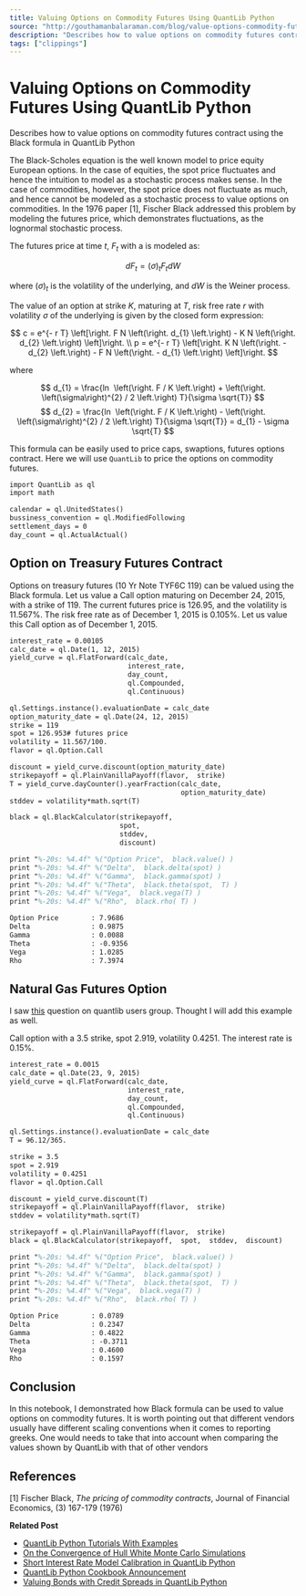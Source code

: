```yaml
---
title: Valuing Options on Commodity Futures Using QuantLib Python
source: "http://gouthamanbalaraman.com/blog/value-options-commodity-futures-black-formula-quantlib-python.html"
description: "Describes how to value options on commodity futures contract using the Black formula in QuantLib Python"
tags: ["clippings"]
---
```


# Valuing Options on Commodity Futures Using QuantLib Python
Describes how to value options on commodity futures contract using the Black formula in QuantLib Python

The Black-Scholes equation is the well known model to price equity European options. In the case of equities,  the spot price fluctuates and hence the intuition to model as a stochastic process makes sense. In the case of commodities,  however,  the spot price does not fluctuate as much,  and hence cannot be modeled as a stochastic process to value options on commodities. In the 1976 paper \[1\],  Fischer Black addressed this problem by modeling the futures price,  which demonstrates fluctuations,  as the lognormal stochastic process.

The futures price at time $t$,  $F_{t}$ with a is modeled as:

$$
d F_{t}  = \left(\sigma\right)_{t} F_{t} d W
$$

where $\left(\sigma\right)_{t}$ is the volatility of the underlying,  and $d W$ is the Weiner process.

The value of an option at strike $K$,  maturing at $T$,  risk free rate $r$ with volatility $\sigma$ of the underlying is given by the closed form expression:

$$
c  =  e^{- r T} \left[\right. F N \left(\right. d_{1} \left.\right) - K N \left(\right. d_{2} \left.\right) \left]\right. \\ p  =  e^{- r T} \left[\right. K N \left(\right. - d_{2} \left.\right) - F N \left(\right. - d_{1} \left.\right) \left]\right.
$$

where

$$
d_{1}  =  \frac{ln ⁡ \left(\right. F / K \left.\right) + \left(\right. \left(\sigma\right)^{2} / 2 \left.\right) T}{\sigma \sqrt{T}} $$$$ d_{2}  =  \frac{ln ⁡ \left(\right. F / K \left.\right) - \left(\right. \left(\sigma\right)^{2} / 2 \left.\right) T}{\sigma \sqrt{T}} = d_{1} - \sigma \sqrt{T}
$$

This formula can be easily used to price caps,  swaptions,  futures options contract. Here we will use `QuantLib` to price the options on commodity futures.

```latex
import QuantLib as ql
import math

calendar = ql.UnitedStates()
bussiness_convention = ql.ModifiedFollowing
settlement_days = 0
day_count = ql.ActualActual()
```

## Option on Treasury Futures Contract

Options on treasury futures (10 Yr Note TYF6C 119) can be valued using the Black formula. Let us value a Call option maturing on December 24,  2015,  with a strike of 119. The current futures price is 126.95,  and the volatility is 11.567%. The risk free rate as of December 1,  2015 is 0.105%. Let us value this Call option as of December 1,  2015.

```latex
interest_rate = 0.00105
calc_date = ql.Date(1, 12, 2015)
yield_curve = ql.FlatForward(calc_date,  
                             interest_rate, 
                             day_count, 
                             ql.Compounded, 
                             ql.Continuous)

ql.Settings.instance().evaluationDate = calc_date
option_maturity_date = ql.Date(24, 12, 2015)
strike = 119
spot = 126.953# futures price
volatility = 11.567/100.
flavor = ql.Option.Call

discount = yield_curve.discount(option_maturity_date)
strikepayoff = ql.PlainVanillaPayoff(flavor,  strike)
T = yield_curve.dayCounter().yearFraction(calc_date,  
                                          option_maturity_date)
stddev = volatility*math.sqrt(T)

black = ql.BlackCalculator(strikepayoff,  
                           spot,  
                           stddev,  
                           discount)

print "%-20s: %4.4f" %("Option Price",  black.value() )
print "%-20s: %4.4f" %("Delta",  black.delta(spot) )
print "%-20s: %4.4f" %("Gamma",  black.gamma(spot) )
print "%-20s: %4.4f" %("Theta",  black.theta(spot,  T) )
print "%-20s: %4.4f" %("Vega",  black.vega(T) )
print "%-20s: %4.4f" %("Rho",  black.rho( T) )

```

```latex
Option Price        : 7.9686
Delta               : 0.9875
Gamma               : 0.0088
Theta               : -0.9356
Vega                : 1.0285
Rho                 : 7.3974
```

## Natural Gas Futures Option

I saw [this](http://quantlib0.\1.n7.nabble.com/Quantlib-methods-for-option-pricing-td17018.html) question on quantlib users group. Thought I will add this example as well.

Call option with a 3.5 strike,  spot 2.919,  volatility 0.4251. The interest rate is 0.15%.

```latex
interest_rate = 0.0015
calc_date = ql.Date(23, 9, 2015)
yield_curve = ql.FlatForward(calc_date,  
                             interest_rate, 
                             day_count, 
                             ql.Compounded, 
                             ql.Continuous)

ql.Settings.instance().evaluationDate = calc_date
T = 96.12/365.

strike = 3.5
spot = 2.919
volatility = 0.4251
flavor = ql.Option.Call

discount = yield_curve.discount(T)
strikepayoff = ql.PlainVanillaPayoff(flavor,  strike)
stddev = volatility*math.sqrt(T)

strikepayoff = ql.PlainVanillaPayoff(flavor,  strike)
black = ql.BlackCalculator(strikepayoff,  spot,  stddev,  discount)

print "%-20s: %4.4f" %("Option Price",  black.value() )
print "%-20s: %4.4f" %("Delta",  black.delta(spot) )
print "%-20s: %4.4f" %("Gamma",  black.gamma(spot) )
print "%-20s: %4.4f" %("Theta",  black.theta(spot,  T) )
print "%-20s: %4.4f" %("Vega",  black.vega(T) )
print "%-20s: %4.4f" %("Rho",  black.rho( T) )
```

```latex
Option Price        : 0.0789
Delta               : 0.2347
Gamma               : 0.4822
Theta               : -0.3711
Vega                : 0.4600
Rho                 : 0.1597
```

## Conclusion

In this notebook,  I demonstrated how Black formula can be used to value options on commodity futures. It is worth pointing out that different vendors usually have different scaling conventions when it comes to reporting greeks. One would needs to take that into account when comparing the values shown by QuantLib with that of other vendors

## References

\[1\] Fischer Black,  *The pricing of commodity contracts*,  Journal of Financial Economics,  (3) 167-179 (1976)

**Related Post**

- [QuantLib Python Tutorials With Examples](http://gouthamanbalaraman.com/blog/quantlib-python-tutorials-with-examples.html)
- [On the Convergence of Hull White Monte Carlo Simulations](http://gouthamanbalaraman.com/blog/hull-white-simulation-monte-carlo-convergence.html)
- [Short Interest Rate Model Calibration in QuantLib Python](http://gouthamanbalaraman.com/blog/short-interest-rate-model-calibration-quantlib.html)
- [QuantLib Python Cookbook Announcement](http://gouthamanbalaraman.com/blog/quantlib-python-cookbook-announcement.html)
- [Valuing Bonds with Credit Spreads in QuantLib Python](http://gouthamanbalaraman.com/blog/bonds-with-spreads-quantlib-python.html)